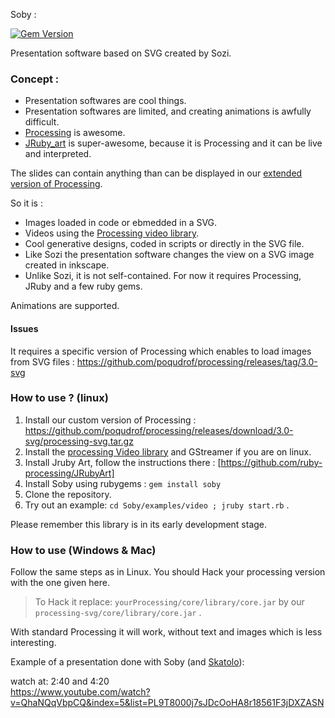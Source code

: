 Soby :

[![Gem Version](https://badge.fury.io/rb/soby.svg)](https://badge.fury.io/rb/soby)


Presentation software based on SVG created by Sozi.

### Concept :

* Presentation softwares are cool things.
* Presentation softwares are limited, and creating animations is
  awfully difficult.
* [Processing](http://processing.org) is awesome.
* [JRuby_art](https://github.com/jashkenas/ruby-processing) is
  super-awesome, because it is Processing and it can be live and
  interpreted.


The slides can contain anything than can be displayed in our [extended 
version of Processing](https://github.com/poqudrof/processing/releases/tag/3.0-svg).

So it is :
- Images loaded in code or ebmedded in a SVG. 
- Videos using the [Processing video library](https://github.com/processing/processing-video).
- Cool generative designs, coded in scripts or directly in the SVG file. 
- Like Sozi the presentation software changes the view on a SVG image created in inkscape.
- Unlike Sozi, it is not self-contained. For now it requires Processing, JRuby and a few ruby gems. 

Animations are supported.

#### Issues

It requires a specific version of Processing which enables to load
images from SVG files : 
https://github.com/poqudrof/processing/releases/tag/3.0-svg


### How to use ?  (linux) 

 1. Install our custom version of Processing : https://github.com/poqudrof/processing/releases/download/3.0-svg/processing-svg.tar.gz
 2. Install the [processing Video library](https://github.com/processing/processing-video) and GStreamer if you are on linux. 
 3. Install Jruby Art, follow the instructions there : [https://github.com/ruby-processing/JRubyArt]
 4. Install Soby using rubygems : `gem install soby`
 5. Clone the repository.
 6. Try out an example: `cd Soby/examples/video ; jruby start.rb`  . 



Please remember this library is in its early development stage.

### How to use (Windows & Mac) 

Follow the same steps as in Linux. You should Hack your processing version with the one given here. 

>To Hack it replace: 
> `yourProcessing/core/library/core.jar` by our `processing-svg/core/library/core.jar` . 

With standard Processing it will work, without text and images which is less interesting.

Example of a presentation done with Soby (and [Skatolo](https://github.com/potioc/Skatolo)):

watch at:  2:40  and 4:20  
https://www.youtube.com/watch?v=QhaNQqVbpCQ&index=5&list=PL9T8000j7sJDcOoHA8r18561F3jDXZASN
